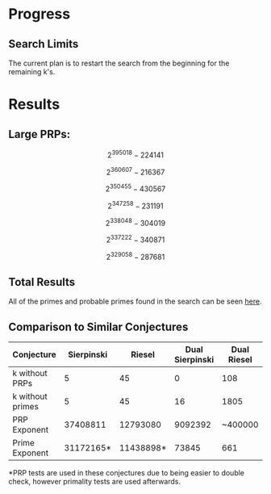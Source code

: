 # Progress
## Search Limits

The current plan is to restart the search from the beginning for the remaining k's.

# Results

## Large PRPs:

$$ \mathsf{2^{395018}-224141} $$

$$ \mathsf{2^{360607}-216367} $$

$$ \mathsf{2^{350455}-430567} $$

$$ \mathsf{2^{347258}-231191} $$

$$ \mathsf{2^{338048}-304019} $$

$$ \mathsf{2^{337222}-340871} $$

$$ \mathsf{2^{329058}-287681} $$

## Total Results
All of the primes and probable primes found in the search can be seen [here](https://github.com/MathIsFun0/DualRieselProject/tree/primes).

## Comparison to Similar Conjectures

| Conjecture | Sierpinski | Riesel | Dual Sierpinski | Dual Riesel
| --- | --- | --- | --- | --- |
| k without PRPs | 5 | 45 | 0 | 108 |
| k without primes | 5 | 45 | 16 | 1805 |
| PRP Exponent | 37408811 | 12793080 | 9092392 | ~400000 |
| Prime Exponent | 31172165* | 11438898* | 73845 | 661

*PRP tests are used in these conjectures due to being easier to double check, however primality tests are used afterwards. 
